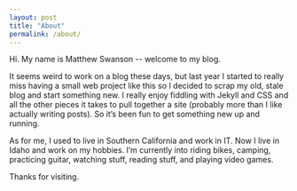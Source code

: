 ```yaml
---
layout: post
title: "About"
permalink: /about/
---
```


Hi.  My name is Matthew Swanson -- welcome to my blog.

It seems weird to work on a blog these days, but last year I started to really miss having a small web project like this so I decided to scrap my old, stale blog and start something new.  I really enjoy fiddling with Jekyll and CSS and all the other pieces it takes to pull together a site (probably more than I like actually writing posts).  So it’s been fun to get something new up and running.

As for me, I used to live in Southern California and work in IT.  Now I live in Idaho and work on my hobbies.  I’m currently into riding bikes, camping, practicing guitar, watching stuff, reading stuff, and playing video games.

Thanks for visiting.
